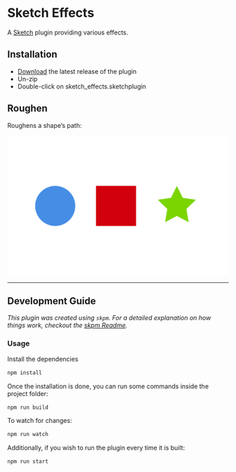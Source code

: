 # Sketch Effects

A [Sketch](http://sketch.com) plugin providing various effects.

## Installation

- [Download](../../releases/latest/download/sketch_effects.sketchplugin.zip) the latest release of the plugin
- Un-zip
- Double-click on sketch_effects.sketchplugin

## Roughen

Roughens a shape’s path:

![demo/roughen.gif](https://github.com/starzonmyarmz/sketch-effects/blob/master/demos/roughen.gif)

---

## Development Guide

_This plugin was created using `skpm`. For a detailed explanation on how things work, checkout the [skpm Readme](https://github.com/skpm/skpm/blob/master/README.md)._

### Usage

Install the dependencies

```bash
npm install
```

Once the installation is done, you can run some commands inside the project folder:

```bash
npm run build
```

To watch for changes:

```bash
npm run watch
```

Additionally, if you wish to run the plugin every time it is built:

```bash
npm run start
```

